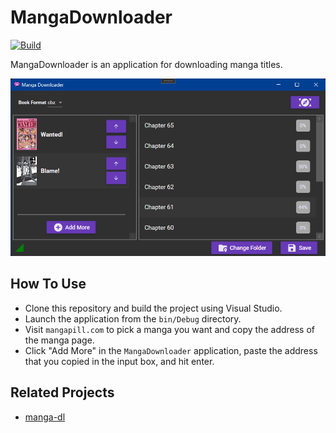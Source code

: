 # MangaDownloader

[![Build](https://github.com/B3zaleel/MangaDownloader/actions/workflows/build.yml/badge.svg)](https://github.com/B3zaleel/MangaDownloader/actions/workflows/build.yml)

MangaDownloader is an application for downloading manga titles.

![A screenshot of MangaDownloader XAMLUI](src/UI/Assets/Screenshot.png)

## How To Use

+ Clone this repository and build the project using Visual Studio.
+ Launch the application from the `bin/Debug` directory.
+ Visit `mangapill.com` to pick a manga you want and copy the address of the manga page.
+ Click "Add More" in the `MangaDownloader` application, paste the address that you copied in the input box, and hit enter.

## Related Projects

+ [manga-dl](http://github.com/B3zaleel/manga-dl)
